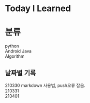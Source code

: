 # Today I Learned

# 분류
python <br/>
Android Java <br/>
Algorithm <br/>


## 날짜별 기록
>
210330 markdown 사용법, push오류 잡음. <br/>
210331  
210401
